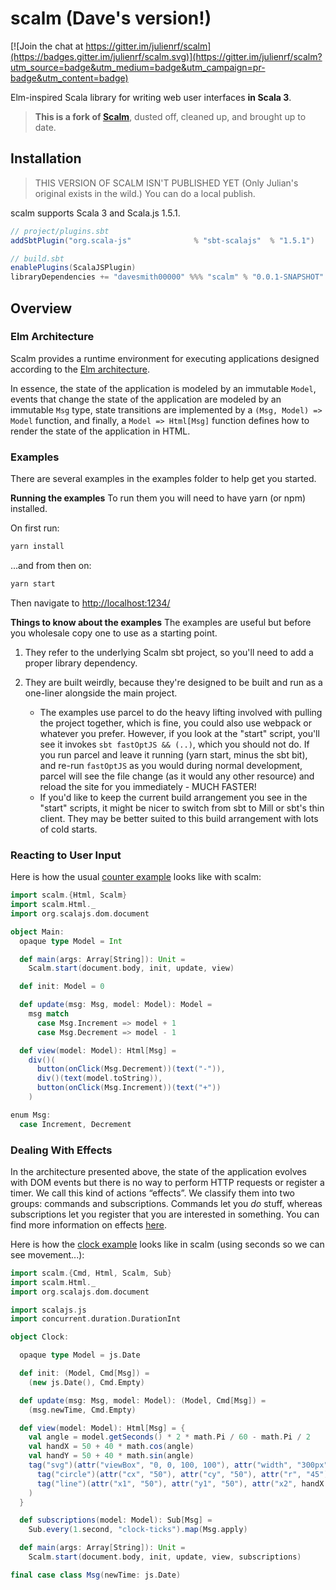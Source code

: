 scalm (Dave's version!)
=====

[![Join the chat at https://gitter.im/julienrf/scalm](https://badges.gitter.im/julienrf/scalm.svg)](https://gitter.im/julienrf/scalm?utm_source=badge&utm_medium=badge&utm_campaign=pr-badge&utm_content=badge)

Elm-inspired Scala library for writing web user interfaces **in Scala 3**.

> **This is a fork of [Scalm](https://github.com/julienrf/scalm)**, dusted off, cleaned up, and brought up to date.

## Installation

> THIS VERSION OF SCALM ISN'T PUBLISHED YET (Only Julian's original exists in the wild.)
> You can do a local publish.

scalm supports Scala 3 and Scala.js 1.5.1.

~~~ scala
// project/plugins.sbt
addSbtPlugin("org.scala-js"              % "sbt-scalajs"  % "1.5.1")
~~~

~~~ scala
// build.sbt
enablePlugins(ScalaJSPlugin)
libraryDependencies += "davesmith00000" %%% "scalm" % "0.0.1-SNAPSHOT"
~~~

## Overview

### Elm Architecture

Scalm provides a runtime environment for executing applications designed
according to the [Elm architecture](https://guide.elm-lang.org/architecture/).

In essence, the state of the application is modeled by an immutable `Model`,
events that change the state of the application are modeled by an immutable
`Msg` type, state transitions are implemented by a `(Msg, Model) => Model`
function, and finally, a `Model => Html[Msg]` function defines how to render
the state of the application in HTML.

### Examples

There are several examples in the examples folder to help get you started.

**Running the examples**
To run them you will need to have yarn (or npm) installed.

On first run:

```sh
yarn install
```

...and from then on:

```sh
yarn start
```

Then navigate to [http://localhost:1234/](http://localhost:1234/)

**Things to know about the examples**
The examples are useful but before you wholesale copy one to use as a starting point.

1. They refer to the underlying Scalm sbt project, so you'll need to add a proper library dependency.

2. They are built weirdly, because they're designed to be built and run as a one-liner alongside the main project.
    - The examples use parcel to do the heavy lifting involved with pulling the project together, which is fine, you could also use webpack or whatever you prefer. However, if you look at the "start" script, you'll see it invokes `sbt fastOptJS && (..)`, which you should not do. If you run parcel and leave it running (yarn start, minus the sbt bit), and re-run `fastOptJS` as you would during normal development, parcel will see the file change (as it would any other resource) and reload the site for you immediately - MUCH FASTER!
    - If you'd like to keep the current build arrangement you see in the "start" scripts, it might be nicer to switch from sbt to Mill or sbt's thin client. They may be better suited to this build arrangement with lots of cold starts.

### Reacting to User Input

Here is how the usual
[counter example](https://guide.elm-lang.org/architecture/user_input/buttons.html)
looks like with scalm:

~~~ scala
import scalm.{Html, Scalm}
import scalm.Html._
import org.scalajs.dom.document

object Main:
  opaque type Model = Int

  def main(args: Array[String]): Unit =
    Scalm.start(document.body, init, update, view)

  def init: Model = 0

  def update(msg: Msg, model: Model): Model =
    msg match
      case Msg.Increment => model + 1
      case Msg.Decrement => model - 1

  def view(model: Model): Html[Msg] =
    div()(
      button(onClick(Msg.Decrement))(text("-")),
      div()(text(model.toString)),
      button(onClick(Msg.Increment))(text("+"))
    )

enum Msg:
  case Increment, Decrement

~~~

### Dealing With Effects

In the architecture presented above, the state of the application evolves
with DOM events but there is no way to perform HTTP requests or register a
timer. We call this kind of actions “effects”. We classify them into two
groups: commands and subscriptions. Commands let you *do* stuff, whereas
subscriptions let you register that you are interested in something.
You can find more information on effects
[here](https://guide.elm-lang.org/architecture/effects/).

Here is how the
[clock example](https://guide.elm-lang.org/architecture/effects/time.html)
looks like in scalm (using seconds so we can see movement...):

~~~ scala
import scalm.{Cmd, Html, Scalm, Sub}
import scalm.Html._
import org.scalajs.dom.document

import scalajs.js
import concurrent.duration.DurationInt

object Clock:

  opaque type Model = js.Date

  def init: (Model, Cmd[Msg]) =
    (new js.Date(), Cmd.Empty)

  def update(msg: Msg, model: Model): (Model, Cmd[Msg]) =
    (msg.newTime, Cmd.Empty)

  def view(model: Model): Html[Msg] = {
    val angle = model.getSeconds() * 2 * math.Pi / 60 - math.Pi / 2
    val handX = 50 + 40 * math.cos(angle)
    val handY = 50 + 40 * math.sin(angle)
    tag("svg")(attr("viewBox", "0, 0, 100, 100"), attr("width", "300px"))(
      tag("circle")(attr("cx", "50"), attr("cy", "50"), attr("r", "45"), attr("fill", "#0B79CE"))(),
      tag("line")(attr("x1", "50"), attr("y1", "50"), attr("x2", handX.toString), attr("y2", handY.toString), attr("stroke", "#023963"))()
    )
  }

  def subscriptions(model: Model): Sub[Msg] =
    Sub.every(1.second, "clock-ticks").map(Msg.apply)

  def main(args: Array[String]): Unit =
    Scalm.start(document.body, init, update, view, subscriptions)

final case class Msg(newTime: js.Date)
~~~

